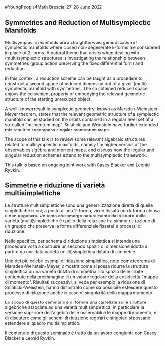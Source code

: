 #YoungPeople4Math
Brescia, 27-28 June 2022

## Symmetries and Reduction of Multisymplectic Manifolds
Multisymplectic manifolds are a straightforward generalization of symplectic manifolds where closed non-degenerate k-forms are considered in place of 2-forms.
A natural theme that arises when dealing with (multi)symplectic structures is investigating the relationship between symmetries (group action preserving the fixed differential form) and reduction.

In this context, a reduction scheme can be taught as a procedure to construct a second space of reduced dimension out of a given (multi)-symplectic manifold with symmetries. The so obtained reduced space enjoys the convenient property of embodying the relevant geometric structure of the starting unreduced object.

A well-known result in symplectic geometry, known as Marsden–Weinstein–Meyer theorem, states that the relevant geometric structure of a symplectic manifold can be studied on the orbits contained in a regular level set of a so-called "momentum map".
Sniaticki and Weinstein have further extended this result to encompass singular momentum maps.

The scope of this talk is to review some relevant algebraic structures related to multisymplectic manifolds, namely the higher version of the observables algebra and moment maps, and discuss how the regular and singular reduction schemes extend to the multisymplectic framework.

This talk is based on ongoing joint work with Casey Blacker and Leonid Ryvkin.




## Simmetrie e riduzione di varietà multisimplettiche

Le strutture multisimplettiche sono una generalizzazione diretta di quelle simplettiche in cui, a posto di una 2-forma, viene fissata una k-forma chiusa e non degenere.
Un tema che emerge naturalmente dallo studio delle varietà (multi)simplettiche è quello della relazione tra simmetrie (azione di un gruppo che preserva la forma differenziale fissata) e processi di riduzione.

Nello specifico, per schema di riduzione simplettica si intende una procedura volta a costruire un secondo spazio di dimensione ridotta a partire da una data varietà (multi)simplettica dotata di simmetrie. 

Uno dei più celebri esempi di riduzione simplettica, noto come teorema di Marsden-Weinstein-Meyer, dimostra come si possa ridurre la struttura simplettica di una varietà dotata di simmetria allo spazio delle orbite contenute nella preimmagine di un valore regolare della cosiddetta "mappa di momento". Risultati successivi, si veda per esempio la riduzione di Sniaticki-Weinstein, hanno dimostrato come sia possibile estendere questo processo di riduzione anche in caso di singolarità della mappa momento.

Lo scopo di questo seminario è di fornire una carrellate sulle strutture algebriche associate ad una varietà multisimplettica, in particolare la versione superiore dell'algebra delle osservabili e le mappe di momento, e di discutere come gli schemi di riduzione regolari e singolari si possano estendere al quadro multisimplettico.

Il contenuto di questo seminario è tratto da un lavoro congiunto con Casey Blacker e Leonid Ryvkin.

